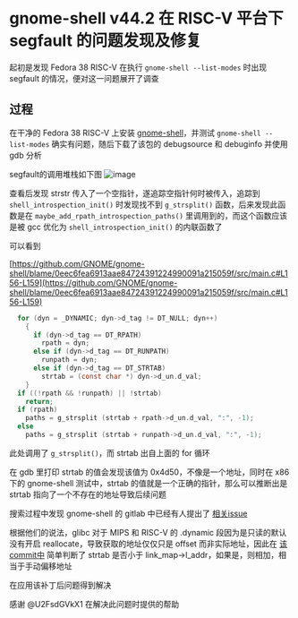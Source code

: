 # gnome-shell v44.2 在 RISC-V 平台下 segfault 的问题发现及修复
起初是发现 Fedora 38 RISC-V 在执行 `gnome-shell --list-modes` 时出现 segfault 的情况，便对这一问题展开了调查

## 过程
在干净的 Fedora 38 RISC-V 上安装 [gnome-shell](https://openkoji.iscas.ac.cn/koji/buildinfo?buildID=51424)，并测试 `gnome-shell --list-modes` 确实有问题，随后下载了该包的 debugsource 和 debuginfo 并使用 gdb 分析

segfault的调用堆栈如下图
![image](https://github.com/fedora-riscv/gnome-shell-rpath-bug-docs/assets/5274559/00cfa3ae-4afa-48b1-bdb3-534e0fdb9bf2)

查看后发现 strstr 传入了一个空指针，遂追踪空指针何时被传入，追踪到 `shell_introspection_init()` 时发现找不到 `g_strsplit()` 函数，后来发现此函数是在 `maybe_add_rpath_introspection_paths()` 里调用到的，而这个函数应该是被 gcc 优化为 `shell_introspection_init()` 的内联函数了

可以看到 

[https://github.com/GNOME/gnome-shell/blame/0eec6fea6913aae84724391224990091a215059f/src/main.c#L156-L159](https://github.com/GNOME/gnome-shell/blame/0eec6fea6913aae84724391224990091a215059f/src/main.c#L156-L159)

```c
  for (dyn = _DYNAMIC; dyn->d_tag != DT_NULL; dyn++)
    {
      if (dyn->d_tag == DT_RPATH)
        rpath = dyn;
      else if (dyn->d_tag == DT_RUNPATH)
        runpath = dyn;
      else if (dyn->d_tag == DT_STRTAB)
        strtab = (const char *) dyn->d_un.d_val;
    }
  if ((!rpath && !runpath) || !strtab)
    return;
  if (rpath)
    paths = g_strsplit (strtab + rpath->d_un.d_val, ":", -1);
  else
    paths = g_strsplit (strtab + runpath->d_un.d_val, ":", -1);
```

此处调用了 `g_strsplit()`，而 strtab 出自上面的 for 循环

在 gdb 里打印 strtab 的值会发现该值为 0x4d50，不像是一个地址，同时在 x86 下的 gnome-shell 测试中，strtab 的值就是一个正确的指针，那么可以推断出是 strtab 指向了一个不存在的地址导致后续问题

搜索过程中发现 gnome-shell 的 gitlab 中已经有人提出了 [相关issue](https://gitlab.gnome.org/GNOME/gnome-shell/-/issues/6528)

根据他们的说法，glibc 对于 MIPS 和 RISC-V 的 .dynamic 段因为是只读的默认没有开启 reallocate，导致获取的地址仅仅只是 offset 而非实际地址，因此在 [该commit中](https://gitlab.gnome.org/GNOME/gnome-shell/-/commit/667ff703864e4c427234444bbb98d6ed82c1c4e5) 简单判断了 strtab 是否小于 link_map->l_addr，如果是，则相加，相当于手动偏移地址

在应用该补丁后问题得到解决

感谢 @U2FsdGVkX1 在解决此问题时提供的帮助

